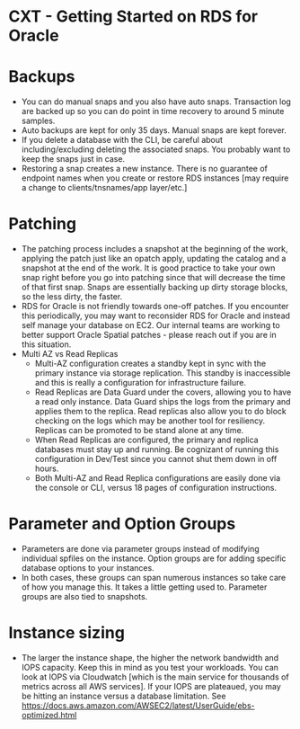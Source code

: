 # CXT - Getting Started on RDS for Oracle

# Backups
- You can do manual snaps and you also have auto snaps. Transaction log are backed up so you can do point in time recovery to around 5 minute samples.
- Auto backups are kept for only 35 days. Manual snaps are kept forever.
- If you delete a database with the CLI, be careful about including/excluding deleting the associated snaps. You probably want to keep the snaps just in case.
- Restoring a snap creates a new instance. There is no guarantee of endpoint names when you create or restore RDS instances [may require a change to clients/tnsnames/app layer/etc.]

# Patching
- The patching process includes a snapshot at the beginning of the work, applying the patch just like an opatch apply, updating the catalog and a snapshot at the end of the work. It is good practice to take your own snap right before you go into patching since that will decrease the time of that first snap. Snaps are essentially backing up dirty storage blocks, so the less dirty, the faster.
- RDS for Oracle is not friendly towards one-off patches. If you encounter this periodically, you may want to reconsider RDS for Oracle and instead self manage your database on EC2. Our internal teams are working to better support Oracle Spatial patches - please reach out if you are in this situation.
- Multi AZ vs Read Replicas
  - Multi-AZ configuration creates a standby kept in sync with the primary instance via storage replication. This standby is inaccessible and this is really a configuration for infrastructure failure.
  - Read Replicas are Data Guard under the covers, allowing you to have a read only instance. Data Guard ships the logs from the primary and applies them to the replica. Read replicas also allow you to do block checking on the logs which may be another tool for resiliency. Replicas can be promoted to be stand alone at any time. 
  - When Read Replicas are configured, the primary and replica databases must stay up and running. Be cognizant of running this configuration in Dev/Test since you cannot shut them down in off hours.
  - Both Multi-AZ and Read Replica configurations are easily done via the console or CLI, versus 18 pages of configuration instructions.
# Parameter and Option Groups
- Parameters are done via parameter groups instead of modifying individual spfiles on the instance. Option groups are for adding specific database options to your instances.
- In both cases, these groups can span numerous instances so take care of how you manage this. It takes a little getting used to. Parameter groups are also tied to snapshots.
# Instance sizing
- The larger the instance shape, the higher the network bandwidth and IOPS capacity. Keep this in mind as you test your workloads. You can look at IOPS via Cloudwatch [which is the main service for thousands of metrics across all AWS services]. If your IOPS are plateaued, you may be hitting an instance versus a database limitation. See https://docs.aws.amazon.com/AWSEC2/latest/UserGuide/ebs-optimized.html



